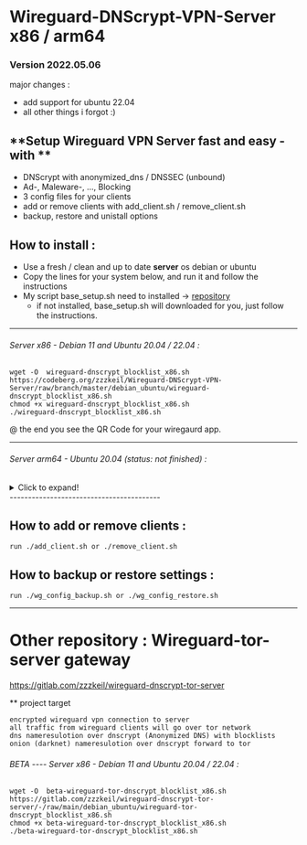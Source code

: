 # Wireguard-DNScrypt-VPN-Server  x86 / arm64

### Version 2022.05.06
major changes : 
 - add support for ubuntu 22.04
 - all other things i forgot :)

## **Setup Wireguard VPN Server fast and easy  - with ** 
* DNScrypt with anonymized_dns / DNSSEC (unbound)
* Ad-, Maleware-, ..., Blocking
* 3 config files  for your clients
* add or remove clients with add_client.sh / remove_client.sh 
* backup, restore and unistall options

## How to install :  
* Use a fresh / clean and  up to date  **server** os   debian or ubuntu
* Copy the lines for your system below, and run it and follow the instructions  
* My script base_setup.sh need to installed -> [repository](https://gitlab.com/zzzkeil/base_setups)  
   * if not installed, base_setup.sh will downloaded for you, just follow the instructions.  

----------------------------------------

###### Server x86 - Debian 11 and Ubuntu 20.04 / 22.04 :
```
wget -O  wireguard-dnscrypt_blocklist_x86.sh https://codeberg.org/zzzkeil/Wireguard-DNScrypt-VPN-Server/raw/branch/master/debian_ubuntu/wireguard-dnscrypt_blocklist_x86.sh
chmod +x wireguard-dnscrypt_blocklist_x86.sh
./wireguard-dnscrypt_blocklist_x86.sh
```


@ the end you see the QR Code for your wiregaurd app.

-----------------------------------------





###### Server arm64 - Ubuntu 20.04 (status: not finished) :
<details>
  <summary>Click to expand!</summary>
  
```
(testing on a pi 4 on my home network)

is currently in maintenance - comming back in a few .....? - 

```
 </details>
-----------------------------------------

## How to add or remove clients :
```
run ./add_client.sh or ./remove_client.sh
```


## How to backup or restore settings :
```
run ./wg_config_backup.sh or ./wg_config_restore.sh
```
-----------------------------------------


# Other repository : Wireguard-tor-server gateway

https://gitlab.com/zzzkeil/wireguard-dnscrypt-tor-server 

** project target

    encrypted wireguard vpn connection to server
    all traffic from wireguard clients will go over tor network
    dns nameresulotion over dnscrypt (Anonymized DNS) with blocklists
    onion (darknet) nameresulotion over dnscrypt forward to tor


###### BETA ----  Server x86 - Debian 11 and Ubuntu 20.04 / 22.04  :
```
wget -O  beta-wireguard-tor-dnscrypt_blocklist_x86.sh https://gitlab.com/zzzkeil/wireguard-dnscrypt-tor-server/-/raw/main/debian_ubuntu/wireguard-tor-dnscrypt_blocklist_x86.sh
chmod +x beta-wireguard-tor-dnscrypt_blocklist_x86.sh
./beta-wireguard-tor-dnscrypt_blocklist_x86.sh
```

